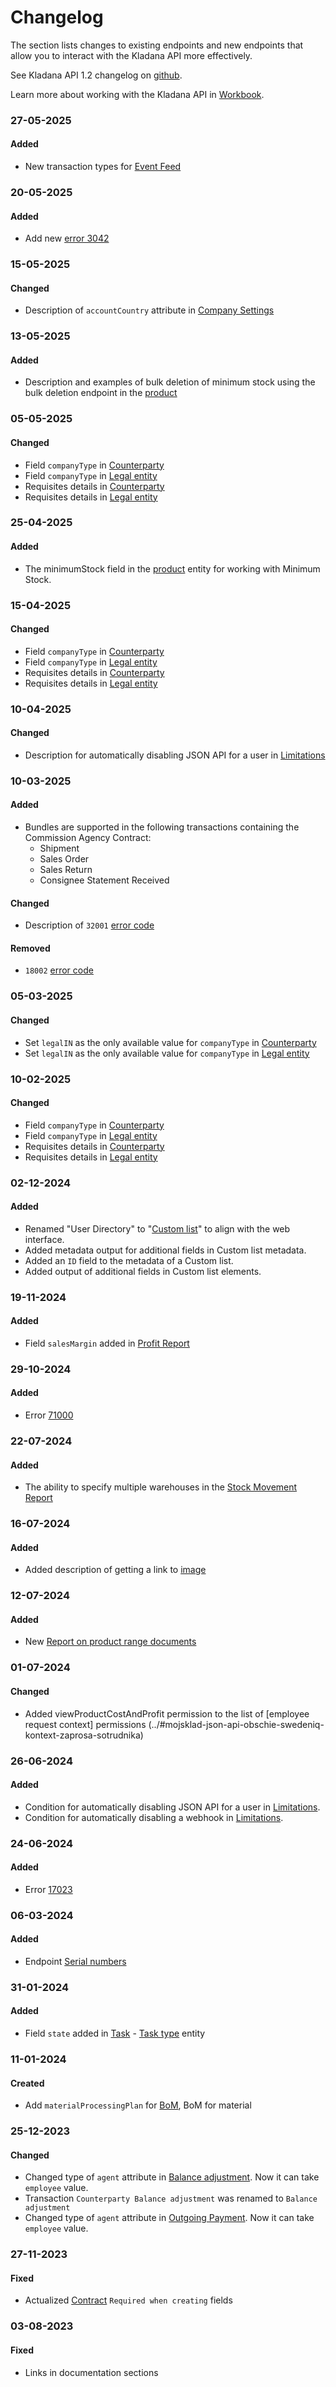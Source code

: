 # Changelog

The section lists changes to existing endpoints and new endpoints that allow you to interact with the Kladana API more effectively.
 
See Kladana API 1.2 changelog on [github](https://github.com/moysklad/api-remap-1.2-doc-in/blob/master/CHANGELOG.md).

Learn more about working with the Kladana API in [Workbook](../workbook/#workbook).

### 27-05-2025
#### Added
- New transaction types for [Event Feed](../dictionaries/#entities-event-feed)

### 20-05-2025
#### Added
- Add new [error 3042](..#kladana-json-api-errors-common-validation-errors)

### 15-05-2025
#### Changed
- Description of `accountCountry` attribute in [Company Settings](../dictionaries/#entities-company-settings)

### 13-05-2025
#### Added
- Description and examples of bulk deletion of minimum stock using the bulk deletion endpoint in the [product](../dictionaries/#entities-product)

### 05-05-2025
#### Changed
- Field `companyType` in [Counterparty](../dictionaries/#entities-counterparty-counterparties)
- Field `companyType` in [Legal entity](../dictionaries/#entities-entity-legal-entity)
- Requisites details in [Counterparty](../dictionaries/#entities-counterparty-counterparties)
- Requisites details in [Legal entity](../dictionaries/#entities-entity-legal-entity)

### 25-04-2025
#### Added
- The minimumStock field in the [product](../dictionaries/#entities-product) entity for working with Minimum Stock.

### 15-04-2025
#### Changed
- Field `companyType` in [Counterparty](../dictionaries/#entities-counterparty-counterparties)
- Field `companyType` in [Legal entity](../dictionaries/#entities-entity-legal-entity)
- Requisites details in [Counterparty](../dictionaries/#entities-counterparty-counterparties)
- Requisites details in [Legal entity](../dictionaries/#entities-entity-legal-entity)

### 10-04-2025
#### Changed
- Description for automatically disabling JSON API for a user in [Limitations](../#kladana-json-api-limitations)

### 10-03-2025
#### Added
- Bundles are supported in the following transactions containing the Commission Agency Contract:
  - Shipment
  - Sales Order
  - Sales Return
  - Consignee Statement Received

#### Changed
- Description of `32001` [error code](../#kladana-json-api-errors-error-codes-for-contracts)

#### Removed
- `18002` [error code](../#kladana-json-api-errors-error-codes-for-sales-and-shipments)

### 05-03-2025
#### Changed
- Set `legalIN` as the only available value for `companyType` in [Counterparty](../dictionaries/#entities-counterparty-counterparties-counterparty-type)
- Set `legalIN` as the only available value for `companyType` in [Legal entity](../dictionaries/#entities-entity-legal-entity-legal-entity-type)

### 10-02-2025
#### Changed
- Field `companyType` in [Counterparty](../dictionaries/#entities-counterparty-counterparties)
- Field `companyType` in [Legal entity](../dictionaries/#entities-entity-legal-entity)
- Requisites details in [Counterparty](../dictionaries/#entities-counterparty-counterparties)
- Requisites details in [Legal entity](../dictionaries/#entities-entity-legal-entity)


### 02-12-2024
#### Added
- Renamed "User Directory" to "[Custom list](../dictionaries/#entities-custom-list)" to align with the web interface.
- Added metadata output for additional fields in Custom list metadata.
- Added an `ID` field to the metadata of a Custom list.
- Added output of additional fields in Custom list elements.

### 19-11-2024
#### Added
- Field `salesMargin` added in [Profit Report](https://dev.kladana.com/doc/api/remap/1.2/reports/#reports-profit-report)

### 29-10-2024
#### Added
- Error [71000](../#kladana-json-api-errors-error-codes-for-series)

### 22-07-2024
#### Added
- The ability to specify multiple warehouses in the [Stock Movement Report](../reports/#reports-stock-movement-report)

### 16-07-2024
#### Added
- Added description of getting a link to [image](../dictionaries/#entities-image-get-a-link-to-the-image-of-product-product-variant-bundle)

### 12-07-2024
#### Added
- New [Report on product range documents](../reports/#reports-report-on-product-range-documents)

### 01-07-2024
#### Changed
- Added viewProductCostAndProfit permission to the list of [employee request context] permissions (../#mojsklad-json-api-obschie-swedeniq-kontext-zaprosa-sotrudnika)

### 26-06-2024
#### Added
- Condition for automatically disabling JSON API for a user in [Limitations](../#kladana-json-api-limitations).
- Condition for automatically disabling a webhook in [Limitations](../#kladana-json-api-limitations).

### 24-06-2024
#### Added
- Error [17023](../#kladana-json-api-errors-error-codes-for-documents)

### 06-03-2024
#### Added
- Endpoint [Serial numbers](../dictionaries/#entities-serial-number)

### 31-01-2024
#### Added
- Field `state` added in [Task](../dictionaries/#entities-task) - [Task type](../dictionaries/#entities-task-task-type) entity

### 11-01-2024
#### Created
- Add `materialProcessingPlan` for [BoM](../dictionaries/#entities-bills-of-materials), BoM for material

### 25-12-2023
#### Changed
- Changed type of `agent` attribute in [Balance adjustment](../documents/#transactions-balance-adjustment). Now it can take `employee` value.
- Transaction `Counterparty Balance adjustment` was renamed to `Balance adjustment`
- Changed type of `agent` attribute in [Outgoing Payment](../documents/#transactions-outgoing-payment). Now it can take `employee` value.

### 27-11-2023
#### Fixed
- Actualized [Contract](../dictionaries/#entities-contract) `Required when creating` fields

### 03-08-2023
#### Fixed
- Links in documentation sections
